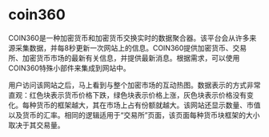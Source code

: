 # coin360

COIN360是一种加密货币和加密货币交换实时的数据聚合器。该平台会从许多来源采集数据，并每8秒更新一次网站上的信息。COIN360提供加密货币、交易所、加密货币市场的最新有关信息，并提供最新消息。根据需求，可以使用COIN360特殊小部件来集成到网站中。

用户访问该网站之后，马上看到与整个加密市场的互动热图。数据表示的方式非常直观：红色块表示货币价格下跌，绿色块表示价格上涨，灰色块表示价格没有变化。每种货币的框架越大，其在市场上占有份额就越大。该网站还显示数量、市值以及货币的汇率。相同的逻辑适用于“交易所”页面，该页面每种货币块框架的大小取决于其交易量。
